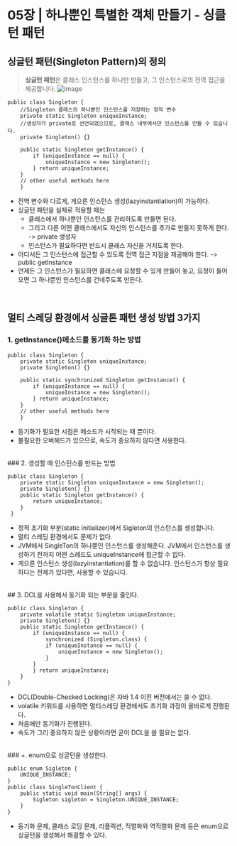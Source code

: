 # 05장 | 하나뿐인 특별한 객체 만들기 - 싱클턴 패턴

## 싱글턴 패턴(Singleton Pattern)의 정의
> **싱글턴 패턴**은 클래스 인스턴스를 하나만 만들고, 그 인스턴스로의 전역 접근을 제공합니다.
![image](https://github.com/lizuAg/Head-First-Design-Patterns/assets/68546023/c40aca70-c5dc-4372-a4d3-9bf28544b8af)

    public class Singleton {
	    //Singleton 클래스의 하나뿐인 인스턴스를 저장하는 정적 변수
	    private static Singleton uniqueInstance;
	    //생성자가 private로 선언되었으므로, 클래스 내부에서만 인스턴스를 만들 수 있습니다.
	    private Singleton() {}
	    
	    public static Singleton getInstance() { 
		    if (uniqueInstance == null) { 
			    uniqueInstance = new Singleton(); 
		    } return uniqueInstance; 
	    }
	    // other useful methods here 
	    }
- 전역 변수와 다르게, 게으른 인스턴스 생성(lazyinstantiation)이 가능하다.
- 싱글턴 패턴을 실제로 적용할 때는
  - 클래스에서 하나뿐인 인스턴스를 관리하도록 만들면 된다.
  - 그리고 다른 어떤 클래스에서도 자신의 인스턴스를 추가로 만들지 못하게 한다. -> private 생성자
  - 인스턴스가 필요하다면 반드시 클래스 자신을 거치도록 한다.
- 어디서든 그 인스턴스에 접근할 수 있도록 전역 접근 지점을 제공해야 한다. -> public getInstance
- 언제든 그 인스턴스가 필요하면 클래스에 요청할 수 있게 만들어 놓고, 요청이 들어오면 그 하나뿐인 인스턴스를 건네주도록 만든다.
<br/>

## 멀티 스레딩 환경에서 싱글톤 패턴 생성 방법 3가지
### 1. getInstance()메소드를 동기화 하는 방법

    public class Singleton {
	    private static Singleton uniqueInstance;
	    private Singleton() {}
	    
	    public static synchronized Singleton getInstance() { 
		    if (uniqueInstance == null) { 
			    uniqueInstance = new Singleton(); 
		    } return uniqueInstance; 
	    }
	    // other useful methods here 
	    }
- 동기화가 필요한 시점은 메소드가 시작되는 때 뿐이다.
- 불필요한 오버헤드가 있으므로, 속도가 중요하지 않다면 사용한다.
<br/>
### 2. 생성할 때 인스턴스를 만드는 방법

    public class Singleton { 
	    private static Singleton uniqueInstance = new Singleton(); 
	    private Singleton() {}
	    public static Singleton getInstance() {
		    return uniqueInstance; 
	    } 
	 }
- 정적 초기화 부분(static initializer)에서 Sigleton의 인스턴스를 생성합니다. 
- 멀티 스레딩 환경에서도 문제가 없다.
- JVM에서 SingleTon의 하나뿐인 인스턴스를 생성해준다. JVM에서 인스턴스를 생성하기 전까지 어떤 스레드도 uniqueInstance에 접근할 수 없다.
- 게으른 인스턴스 생성(lazyinstantiation)를 할 수 없습니다. 인스턴스가 항상 필요하다는 전제가 있다면, 사용할 수 있습니다.
<br/>
## 3. DCL을 사용해서 동기화 되는 부분을 줄인다.

    public class Singleton { 
	    private volatile static Singleton uniqueInstance;
		private Singleton() {}
		public static Singleton getInstance() { 
			if (uniqueInstance == null) { 
				synchronized (Singleton.class) { 
				if (uniqueInstance == null) { 
					uniqueInstance = new Singleton(); 
				} 
			} 
			} return uniqueInstance; 
		} 
	}
- DCL(Double-Checked Locking)은 자바 1.4 이전 버전에서는 쓸 수 없다.
- volatile 키워드를 사용하면 멀티스레딩 환경에서도 초기화 과정이 올바르게 진행된다.
- 처음에만 동기화가 진행된다.
- 속도가 그리 중요하지 않은 상황이라면 굳이 DCL을 쓸 필요는 없다.
<br/>
### +. enum으로 싱글턴을 생성한다.

    public enum Sigleton {
    	UNIQUE_INSTANCE;
    }
    public class SingleTonClient {
    	public static void main(String[] args) {
    		Sigleton sigleton = Singleton.UNIQUE_INSTANCE;
    	}
    }
  
  - 동기화 문제, 클래스 로딩 문제, 리플렉션, 직렬화와 역직렬화 문제 등은 enum으로 싱글턴을 생성해서 해결할 수 있다.
<br/>
